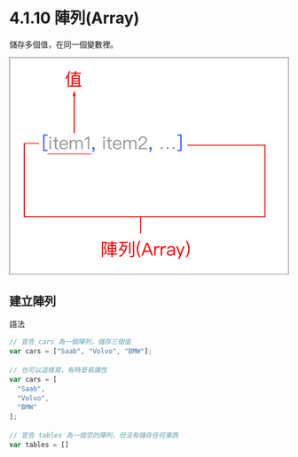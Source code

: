 # 4.1.10 陣列\(Array\)

儲存多個值，在同一個變數裡。

![](/assets/array_syntax.png)

## 建立陣列

語法

```js
// 宣告 cars 為一個陣列，儲存三個值
var cars = ["Saab", "Volvo", "BMW"];

// 也可以這樣寫，有時是易讀性
var cars = [
  "Saab",
  "Volvo",
  "BMW"
];

// 宣告 tables 為一個空的陣列，但沒有儲存任何東西
var tables = []
```



